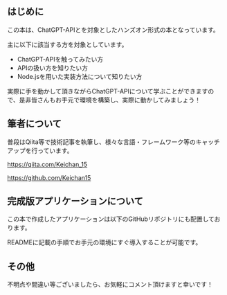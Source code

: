 ## はじめに
この本は、ChatGPT-APIとを対象としたハンズオン形式の本となっています。

主に以下に該当する方を対象としています。

- ChatGPT-APIを触ってみたい方
- APIの扱い方を知りたい方
- Node.jsを用いた実装方法について知りたい方

実際に手を動かして頂きながらChatGPT-APIについて学ぶことができますので、是非皆さんもお手元で環境を構築し、実際に動かしてみましょう！

## 筆者について
普段はQiita等で技術記事を執筆し、様々な言語・フレームワーク等のキャッチアップを行っています。

https://qiita.com/Keichan_15

https://github.com/Keichan15

## 完成版アプリケーションについて
この本で作成したアプリケーションは以下のGitHubリポジトリにも配置しております。

READMEに記載の手順でお手元の環境にすぐ導入することが可能です。

## その他
不明点や間違い等ございましたら、お気軽にコメント頂けますと幸いです！
